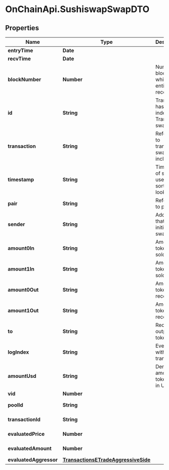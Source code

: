 # OnChainApi.SushiswapSwapDTO

## Properties

Name | Type | Description | Notes
------------ | ------------- | ------------- | -------------
**entryTime** | **Date** |  | [optional] 
**recvTime** | **Date** |  | [optional] 
**blockNumber** | **Number** | Number of block in which entity was recorded. | [optional] 
**id** | **String** | Transaction hash plus index in Transaction swap array. | [optional] 
**transaction** | **String** | Reference to transaction swap was included in. | [optional] 
**timestamp** | **String** | Timestamp of swap, used for sorted lookups. | [optional] 
**pair** | **String** | Reference to pair. | [optional] 
**sender** | **String** | Address that initiated the swap. | [optional] 
**amount0In** | **String** | Amount of token0 sold. | [optional] 
**amount1In** | **String** | Amount of token1 sold. | [optional] 
**amount0Out** | **String** | Amount of token0 received. | [optional] 
**amount1Out** | **String** | Amount of token1 received. | [optional] 
**to** | **String** | Recipient of output tokens. | [optional] 
**logIndex** | **String** | Event index within transaction. | [optional] 
**amountUsd** | **String** | Derived amount of tokens sold in USD. | [optional] 
**vid** | **Number** |  | [optional] 
**poolId** | **String** |  | [optional] [readonly] 
**transactionId** | **String** |  | [optional] [readonly] 
**evaluatedPrice** | **Number** |  | [optional] [readonly] 
**evaluatedAmount** | **Number** |  | [optional] [readonly] 
**evaluatedAggressor** | [**TransactionsETradeAggressiveSide**](TransactionsETradeAggressiveSide.md) |  | [optional] 


